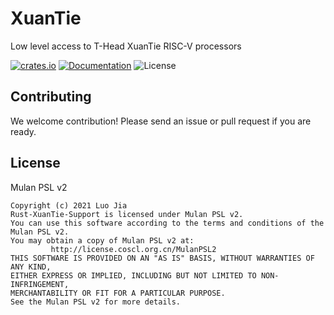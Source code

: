# XuanTie

Low level access to T-Head XuanTie RISC-V processors

[![crates.io](https://img.shields.io/crates/v/xuantie.svg)](https://crates.io/crates/xuantie)
[![Documentation](https://docs.rs/xuantie/badge.svg)](https://docs.rs/xuantie)
![License](https://img.shields.io/crates/l/xuantie.svg)

## Contributing

We welcome contribution! Please send an issue or pull request if you are ready.

## License 

Mulan PSL v2

```
Copyright (c) 2021 Luo Jia
Rust-XuanTie-Support is licensed under Mulan PSL v2.
You can use this software according to the terms and conditions of the Mulan PSL v2.
You may obtain a copy of Mulan PSL v2 at:
         http://license.coscl.org.cn/MulanPSL2
THIS SOFTWARE IS PROVIDED ON AN "AS IS" BASIS, WITHOUT WARRANTIES OF ANY KIND,
EITHER EXPRESS OR IMPLIED, INCLUDING BUT NOT LIMITED TO NON-INFRINGEMENT,
MERCHANTABILITY OR FIT FOR A PARTICULAR PURPOSE.
See the Mulan PSL v2 for more details.
```
